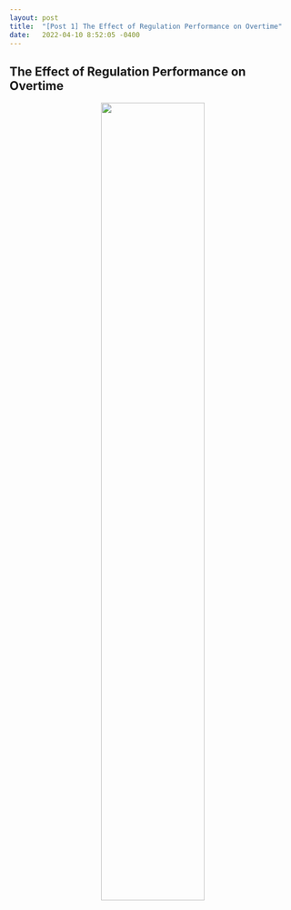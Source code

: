 ```yaml
---
layout: post
title:  "[Post 1] The Effect of Regulation Performance on Overtime"
date:   2022-04-10 8:52:05 -0400
---
```

<h2>The Effect of Regulation Performance on Overtime</h2>
<p>
<div style="text-align: center"> 
<img src="https://spazznolo.github.io/figs/post-regulation-one-one.png" width="60%" length="150"/>
</div>
</p>